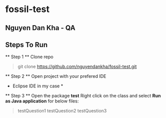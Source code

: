 # fossil-test
## Nguyen Dan Kha - QA

## Steps To Run 
** Step 1 **
Clone repo
> git clone https://github.com/nguyendankha/fossil-test.git

** Step 2 **
Open project with your prefered IDE 
* Eclipse IDE in my case *

** Step 3 **
Open the package **test**
Right click on the class and select **Run as Java application** for below files:
> testQuestion1
> testQuestion2
> testQuestion3
